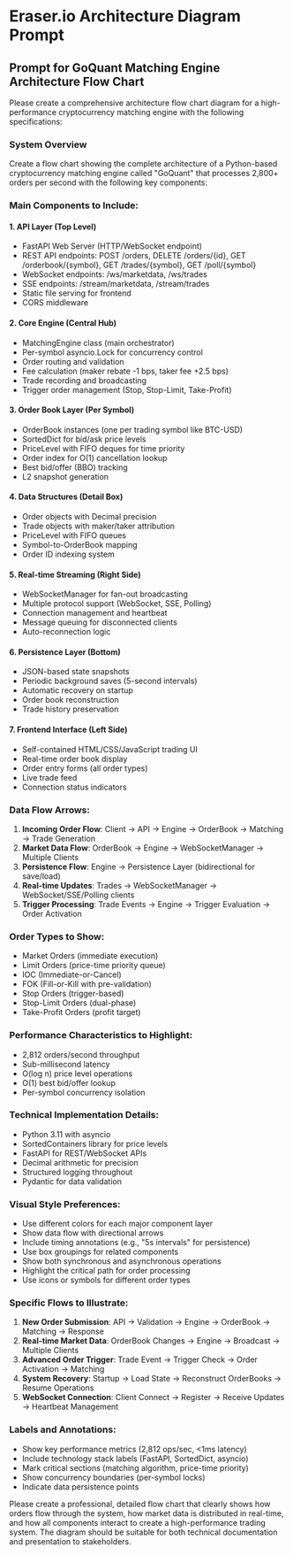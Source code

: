 # Eraser.io Architecture Diagram Prompt

## Prompt for GoQuant Matching Engine Architecture Flow Chart

Please create a comprehensive architecture flow chart diagram for a high-performance cryptocurrency matching engine with the following specifications:

### System Overview
Create a flow chart showing the complete architecture of a Python-based cryptocurrency matching engine called "GoQuant" that processes 2,800+ orders per second with the following key components:

### Main Components to Include:

#### 1. **API Layer** (Top Level)
- FastAPI Web Server (HTTP/WebSocket endpoint)
- REST API endpoints: POST /orders, DELETE /orders/{id}, GET /orderbook/{symbol}, GET /trades/{symbol}, GET /poll/{symbol}
- WebSocket endpoints: /ws/marketdata, /ws/trades
- SSE endpoints: /stream/marketdata, /stream/trades
- Static file serving for frontend
- CORS middleware

#### 2. **Core Engine** (Central Hub)
- MatchingEngine class (main orchestrator)
- Per-symbol asyncio.Lock for concurrency control
- Order routing and validation
- Fee calculation (maker rebate -1 bps, taker fee +2.5 bps)
- Trade recording and broadcasting
- Trigger order management (Stop, Stop-Limit, Take-Profit)

#### 3. **Order Book Layer** (Per Symbol)
- OrderBook instances (one per trading symbol like BTC-USD)
- SortedDict for bid/ask price levels
- PriceLevel with FIFO deques for time priority
- Order index for O(1) cancellation lookup
- Best bid/offer (BBO) tracking
- L2 snapshot generation

#### 4. **Data Structures** (Detail Box)
- Order objects with Decimal precision
- Trade objects with maker/taker attribution
- PriceLevel with FIFO queues
- Symbol-to-OrderBook mapping
- Order ID indexing system

#### 5. **Real-time Streaming** (Right Side)
- WebSocketManager for fan-out broadcasting
- Multiple protocol support (WebSocket, SSE, Polling)
- Connection management and heartbeat
- Message queuing for disconnected clients
- Auto-reconnection logic

#### 6. **Persistence Layer** (Bottom)
- JSON-based state snapshots
- Periodic background saves (5-second intervals)
- Automatic recovery on startup
- Order book reconstruction
- Trade history preservation

#### 7. **Frontend Interface** (Left Side)
- Self-contained HTML/CSS/JavaScript trading UI
- Real-time order book display
- Order entry forms (all order types)
- Live trade feed
- Connection status indicators

### Data Flow Arrows:
1. **Incoming Order Flow**: Client → API → Engine → OrderBook → Matching → Trade Generation
2. **Market Data Flow**: OrderBook → Engine → WebSocketManager → Multiple Clients
3. **Persistence Flow**: Engine → Persistence Layer (bidirectional for save/load)
4. **Real-time Updates**: Trades → WebSocketManager → WebSocket/SSE/Polling clients
5. **Trigger Processing**: Trade Events → Engine → Trigger Evaluation → Order Activation

### Order Types to Show:
- Market Orders (immediate execution)
- Limit Orders (price-time priority queue)
- IOC (Immediate-or-Cancel)
- FOK (Fill-or-Kill with pre-validation)
- Stop Orders (trigger-based)
- Stop-Limit Orders (dual-phase)
- Take-Profit Orders (profit target)

### Performance Characteristics to Highlight:
- 2,812 orders/second throughput
- Sub-millisecond latency
- O(log n) price level operations
- O(1) best bid/offer lookup
- Per-symbol concurrency isolation

### Technical Implementation Details:
- Python 3.11 with asyncio
- SortedContainers library for price levels
- FastAPI for REST/WebSocket APIs
- Decimal arithmetic for precision
- Structured logging throughout
- Pydantic for data validation

### Visual Style Preferences:
- Use different colors for each major component layer
- Show data flow with directional arrows
- Include timing annotations (e.g., "5s intervals" for persistence)
- Use box groupings for related components
- Show both synchronous and asynchronous operations
- Highlight the critical path for order processing
- Use icons or symbols for different order types

### Specific Flows to Illustrate:
1. **New Order Submission**: API → Validation → Engine → OrderBook → Matching → Response
2. **Real-time Market Data**: OrderBook Changes → Engine → Broadcast → Multiple Clients
3. **Advanced Order Trigger**: Trade Event → Trigger Check → Order Activation → Matching
4. **System Recovery**: Startup → Load State → Reconstruct OrderBooks → Resume Operations
5. **WebSocket Connection**: Client Connect → Register → Receive Updates → Heartbeat Management

### Labels and Annotations:
- Show key performance metrics (2,812 ops/sec, <1ms latency)
- Include technology stack labels (FastAPI, SortedDict, asyncio)
- Mark critical sections (matching algorithm, price-time priority)
- Show concurrency boundaries (per-symbol locks)
- Indicate data persistence points

Please create a professional, detailed flow chart that clearly shows how orders flow through the system, how market data is distributed in real-time, and how all components interact to create a high-performance trading system. The diagram should be suitable for both technical documentation and presentation to stakeholders.